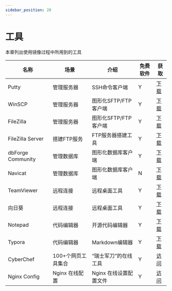 ```yaml
---
sidebar_position: 20
---
```


# 工具

本章列出使用镜像过程中所用到的工具

| 名称              | 场景        | 介绍                 | 免费软件 | 获取                                                         |
| ----------------- | ----------- | -------------------- | -------- | ------------------------------------------------------------ |
| Putty             | 管理服务器  | SSH命令客户端        | Y        | [下载](https://putty.org/)                                   |
| WinSCP            | 管理服务器  | 图形化SFTP/FTP客户端 | Y        | [下载](https://winscp.net/eng/docs/lang:chs)                 |
| FileZilla         | 管理服务器  | 图形化SFTP/FTP客户端 | Y        | [下载](https://filezilla-project.org/)                       |
| FileZilla Server  | 搭建FTP服务 | FTP服务器搭建工具    | Y        | [下载](https://filezilla-project.org/)                       |
| dbForge Community | 管理数据库  | 图形化数据库客户端   | Y        | [下载](https://www.devart.com/dbforge/mysql/studio/download.html) |
| Navicat           | 管理数据库  | 图形化数据库客户端   | N        | [下载](https://navicat.com.cn/)                              |
| TeamViewer        | 远程连接    | 远程桌面工具         | Y        | [下载](https://www.teamviewer.cn/cn/)                        |
| 向日葵            | 远程连接    | 远程桌面工具         | Y        | [下载](https://sunlogin.oray.com/personal/)                  |
| Notepad           | 代码编辑器  | 开源代码编辑器       | Y        | [下载](https://notepad-plus-plus.org/)                       |
| Typora            | 代码编辑器  | Markdown编辑器       | Y        | [下载](https://typora.io/)                                   |
| CyberChef            | 100+个网页工具集合  | “瑞士军刀”的在线工具       | Y        | [访问](https://gchq.github.io/CyberChef/)     |
| Nginx Config            | Nginx 在线配置  | Nginx 在线设置配置文件      | Y        | [访问](https://www.digitalocean.com/community/tools/nginx)     |






